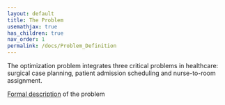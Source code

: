 ```yaml
---
layout: default
title: The Problem
usemathjax: true
has_children: true
nav_order: 1
permalink: /docs/Problem_Definition
---
```


The optimization problem integrates three critical
problems in healthcare: surgical case planning, patient admission
scheduling and nurse-to-room assignment.

[Formal description](https://iolab.uniud.it/) of the problem 

<!-- TODO: Correct citations, streamline description of the problem -->


